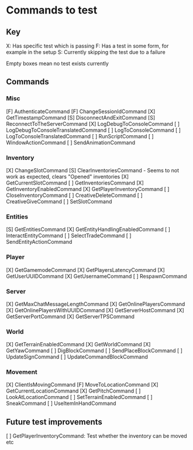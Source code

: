 # Commands to test

## Key

  X: Has specific test which is passing
  F: Has a test in some form, for example in the setup
  S: Currently skipping the test due to a failure

  Empty boxes mean no test exists currently

## Commands

### Misc

 [F] AuthenticateCommand
 [F] ChangeSessionIdCommand
 [X] GetTimestampCommand
 [S] DisconnectAndExitCommand
 [S] ReconnectToTheServerCommand
 [X] LogDebugToConsoleCommand
 [ ] LogDebugToConsoleTranslatedCommand
 [ ] LogToConsoleCommand
 [ ] LogToConsoleTranslatedCommand
 [ ] RunScriptCommand
 [ ] WindowActionCommand
 [ ] SendAnimationCommand

### Inventory

 [X] ChangeSlotCommand
 [S] ClearInventoriesCommand - Seems to not work as expected, clears "Opened" inventories
 [X] GetCurrentSlotCommand
 [ ] GetInventoriesCommand
 [X] GetInventoryEnabledCommand
 [X] GetPlayerInventoryCommand
 [ ] CloseInventoryCommand
 [ ] CreativeDeleteCommand
 [ ] CreativeGiveCommand
 [ ] SetSlotCommand

### Entities

 [S] GetEntitiesCommand
 [X] GetEntityHandlingEnabledCommand
 [ ] InteractEntityCommand
 [ ] SelectTradeCommand
 [ ] SendEntityActionCommand

### Player

 [X] GetGamemodeCommand
 [X] GetPlayersLatencyCommand
 [X] GetUserUUIDCommand
 [X] GetUsernameCommand
 [ ] RespawnCommand

### Server

 [X] GetMaxChatMessageLengthCommand
 [X] GetOnlinePlayersCommand
 [X] GetOnlinePlayersWithUUIDCommand
 [X] GetServerHostCommand
 [X] GetServerPortCommand
 [X] GetServerTPSCommand

### World

 [X] GetTerrainEnabledCommand
 [X] GetWorldCommand
 [X] GetYawCommand
 [ ] DigBlockCommand
 [ ] SendPlaceBlockCommand
 [ ] UpdateSignCommand
 [ ] UpdateCommandBlockCommand

### Movement

 [X] ClientIsMovingCommand
 [F] MoveToLocationCommand
 [X] GetCurrentLocationCommand
 [X] GetPitchCommand
 [ ] LookAtLocationCommand
 [ ] SetTerrainEnabledCommand
 [ ] SneakCommand
 [ ] UseItemInHandCommand

## Future test improvements

 [ ] GetPlayerInventoryCommand: Test whether the inventory can be moved etc
